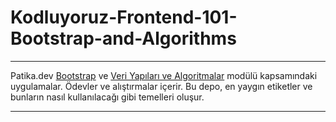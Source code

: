 # **Kodluyoruz-Frontend-101-Bootstrap-and-Algorithms**

---

Patika.dev [Bootstrap](https://app.patika.dev/moduller/bootstrap) ve [Veri Yapıları ve Algoritmalar](https://app.patika.dev/moduller/veri-yapilari-ve-algoritmalar) modülü kapsamındaki uygulamalar. Ödevler ve alıştırmalar içerir.
Bu depo, en yaygın etiketler ve bunların nasıl kullanılacağı gibi temelleri oluşur.

---
